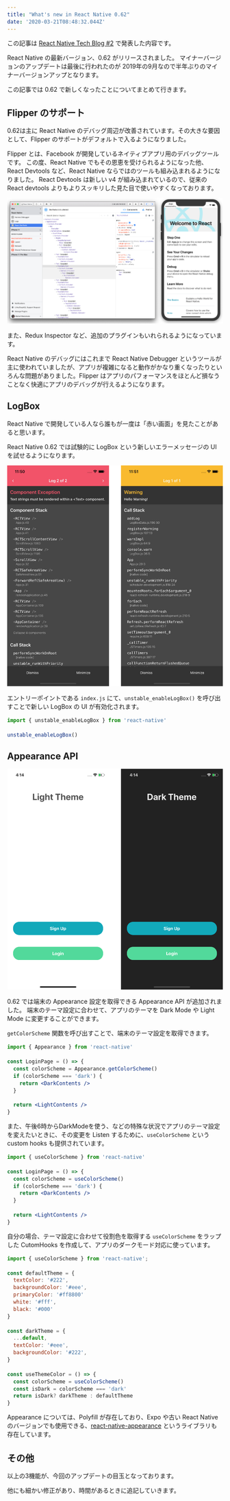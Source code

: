```yaml
---
title: "What's new in React Native 0.62"
date: '2020-03-21T08:48:32.044Z'
---
```


この記事は [React Native Tech Blog #2](https://ducklings.connpass.com/event/169637/) で発表した内容です。

React Native の最新バージョン、0.62 がリリースされました。
マイナーバージョンのアップデートは最後に行われたのが 2019年の9月なので半年ぶりのマイナーバージョンアップとなります。

この記事では 0.62 で新しくなったことについてまとめて行きます。

## Flipper のサポート

0.62は主に React Native のデバッグ周辺が改善されています。その大きな要因として、Flipper のサポートがデフォルトで入るようになりました。

Flipper とは、Facebook が開発しているネイティブアプリ用のデバッグツールです。
この度、React Native でもその恩恵を受けられるようになった他、React Devtools など、React Native ならではのツールも組み込まれるようになりました。
React Devtools は新しい v4 が組み込まれているので、従来の React devtools よりもよりスッキリした見た目で使いやすくなっております。

![flipper-devtools](./flipper-devtools.png)

また、Redux Inspector など、追加のプラグインもいれられるようになっています。

React Native のデバッグにはこれまで React Native Debugger というツールが主に使われていましたが、アプリが複雑になると動作がかなり重くなったりといろんな問題がありました。Flipper はアプリのパフォーマンスをほとんど損なうことなく快適にアプリのデバッグが行えるようになります。

## LogBox

React Native で開発している人なら誰もが一度は「赤い画面」を見たことがあると思います。

React Native 0.62 では試験的に LogBox という新しいエラーメッセージの UI を試せるようになります。

![logbox](./logbox.png)

エントリーポイントである `index.js` にて、`unstable_enableLogBox()` を呼び出すことで新しい LogBox の UI が有効化されます。

```js subtitle='Add code above to index.js'
import { unstable_enableLogBox } from 'react-native'

unstable_enableLogBox()
```

## Appearance API

![appearance](./appearance.png)

0.62 では端末の Appearance 設定を取得できる Appearance API が追加されました。
端末のテーマ設定に合わせて、アプリのテーマを Dark Mode や Light Mode に変更することができます。

`getColorScheme` 関数を呼び出すことで、端末のテーマ設定を取得できます。

```jsx
import { Appearance } from 'react-native'

const LoginPage = () => {
  const colorScheme = Appearance.getColorScheme()
  if (colorScheme === 'dark') {
    return <DarkContents />
  }

  return <LightContents />
}
```

また、午後6時からDarkModeを使う、などの特殊な状況でアプリのテーマ設定を変えたいときに、その変更を Listen するために、`useColorScheme` という custom hooks も提供されています。

```jsx
import { useColorScheme } from 'react-native'

const LoginPage = () => {
  const colorScheme = useColorScheme()
  if (colorScheme === 'dark') {
    return <DarkContents />
  }

  return <LightContents />
}
```

自分の場合、テーマ設定に合わせて役割色を取得する `useColorScheme` をラップした CutomHooks を作成して、アプリのダークモード対応に使っています。

```jsx
import { useColorScheme } from 'react-native';

const defaultTheme = {
  textColor: '#222',
  backgroundColor: '#eee',
  primaryColor: '#ff8800'
  white: '#fff',
  black: '#000'
}

const darkTheme = {
  ...default,
  textColor: '#eee',
  backgroundColor: '#222',
}

const useThemeColor = () => {
  const colorScheme = useColorScheme()
  const isDark = colorScheme === 'dark'
  return isDark? darkTheme : defaultTheme
}

```

Appearance については、Polyfill が存在しており、Expo や古い React Native のバージョンでも使用できる、[react-native-appearance](https://github.com/expo/react-native-appearance) というライブラリも存在しています。

## その他

以上の3機能が、今回のアップデートの目玉となっております。

他にも細かい修正があり、時間があるときに追記していきます。
